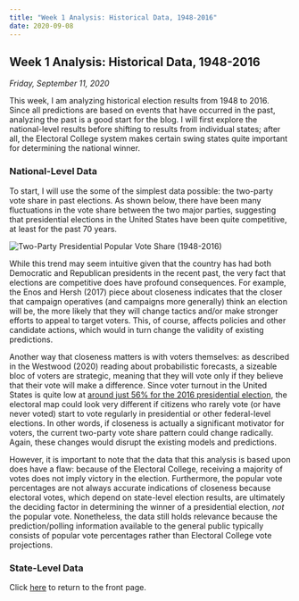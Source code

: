 ```yaml
---
title: "Week 1 Analysis: Historical Data, 1948-2016"
date: 2020-09-08
---
```

## Week 1 Analysis: Historical Data, 1948-2016
*Friday, September 11, 2020*

This week, I am analyzing historical election results from 1948 to 2016. Since all predictions are based on events that have occurred in the past, analyzing the past is a good start for the blog. I will first explore the national-level results before shifting to results from individual states; after all, the Electoral College system makes certain swing states quite important for determining the national winner.

### National-Level Data
To start, I will use the some of the simplest data possible: the two-party vote share in past elections. As shown below, there have been many fluctuations in the vote share between the two major parties, suggesting that presidential elections in the United States have been quite competitive, at least for the past 70 years. 

![Two-Party Presidential Popular Vote Share (1948-2016)](https://yanxifang.github.io/Gov-1347/images/PV_national_historical.png)

While this trend may seem intuitive given that the country has had both Democratic and Republican presidents in the recent past, the very fact that elections are competitive does have profound consequences. For example, the Enos and Hersh (2017) piece about closeness indicates that the closer that campaign operatives (and campaigns more generally) think an election will be, the more likely that they will change tactics and/or make stronger efforts to appeal to target voters. This, of course, affects policies and other candidate actions, which would in turn change the validity of existing predictions.

Another way that closeness matters is with voters themselves: as described in the Westwood (2020) reading about probabilistic forecasts, a sizeable bloc of voters are strategic, meaning that they will vote only if they believe that their vote will make a difference. Since voter turnout in the United States is quite low at [around just 56% for the 2016 presidential election](https://www.pewresearch.org/fact-tank/2018/05/21/u-s-voter-turnout-trails-most-developed-countries/), the electoral map could look very different if citizens who rarely vote (or have never voted) start to vote regularly in presidential or other federal-level elections. In other words, if closeness is actually a significant motivator for voters, the current two-party vote share pattern could change radically. Again, these changes would disrupt the existing models and predictions.

However, it is important to note that the data that this analysis is based upon does have a flaw: because of the Electoral College, receiving a majority of votes does not imply victory in the election. Furthermore, the popular vote percentages are not always accurate indications of closeness because electoral votes, which depend on state-level election results, are ultimately the deciding factor in determining the winner of a presidential election, *not* the popular vote. Nonetheless, the data still holds relevance because the prediction/polling information available to the general public typically consists of popular vote percentages rather than Electoral College vote projections.

### State-Level Data


Click [here](https://yanxifang.github.io/Gov-1347/) to return to the front page.
